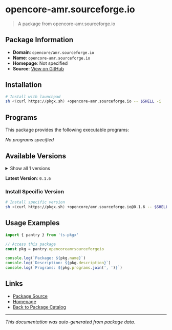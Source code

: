 # opencore-amr.sourceforge.io

> A package from opencore-amr.sourceforge.io

## Package Information

- **Domain**: `opencore/amr.sourceforge.io`
- **Name**: `opencore-amr.sourceforge.io`
- **Homepage**: Not specified
- **Source**: [View on GitHub](https://github.com/pkgxdev/pantry/tree/main/projects/opencore-amr.sourceforge.io/package.yml)

## Installation

```bash
# Install with launchpad
sh <(curl https://pkgx.sh) +opencore-amr.sourceforge.io -- $SHELL -i
```

## Programs

This package provides the following executable programs:

*No programs specified*

## Available Versions

<details>
<summary>Show all 1 versions</summary>

- `0.1.6`

</details>

**Latest Version**: `0.1.6`

### Install Specific Version

```bash
# Install specific version
sh <(curl https://pkgx.sh) +opencore/amr.sourceforge.io@0.1.6 -- $SHELL -i
```

## Usage Examples

```typescript
import { pantry } from 'ts-pkgx'

// Access this package
const pkg = pantry.opencoreamrsourceforgeio

console.log(`Package: ${pkg.name}`)
console.log(`Description: ${pkg.description}`)
console.log(`Programs: ${pkg.programs.join(', ')}`)
```

## Links

- [Package Source](https://github.com/pkgxdev/pantry/tree/main/projects/opencore-amr.sourceforge.io/package.yml)
- [Homepage](#)
- [Back to Package Catalog](../package-catalog.md)

---

*This documentation was auto-generated from package data.*
